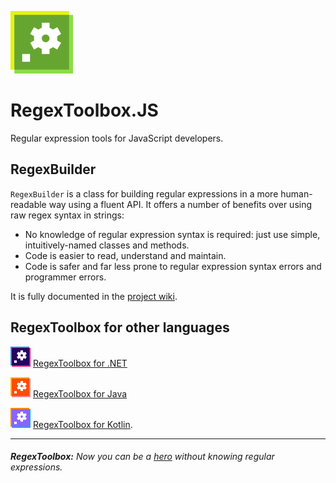 ![icon](artwork/RegexToolbox-icon-100.png)

# RegexToolbox.JS

Regular expression tools for JavaScript developers.


## RegexBuilder

`RegexBuilder` is a class for building regular expressions in a more human-readable way using a fluent API. It offers a number of benefits over using raw regex syntax in strings:

 - No knowledge of regular expression syntax is required: just use simple, intuitively-named classes and methods.
 - Code is easier to read, understand and maintain.
 - Code is safer and far less prone to regular expression syntax errors and programmer errors.

It is fully documented in the [project wiki](https://github.com/markwhitaker/RegexToolbox.JS/wiki).

## RegexToolbox for other languages

![icon](https://raw.githubusercontent.com/markwhitaker/RegexToolbox.NET/master/Artwork/RegexToolbox-icon-32.png) [RegexToolbox for .NET](https://github.com/markwhitaker/RegexToolbox.NET)

![icon](https://raw.githubusercontent.com/markwhitaker/RegexToolbox.Java/master/artwork/RegexToolbox-icon-32.png) [RegexToolbox for Java](https://github.com/markwhitaker/RegexToolbox.Java)

![icon](https://raw.githubusercontent.com/markwhitaker/RegexToolbox.kt/master/artwork/RegexToolbox-icon-32.png) [RegexToolbox for Kotlin](https://github.com/markwhitaker/RegexToolbox.kt).

---
###### **RegexToolbox:** Now you can be a [hero](https://xkcd.com/208/) without knowing regular expressions.
